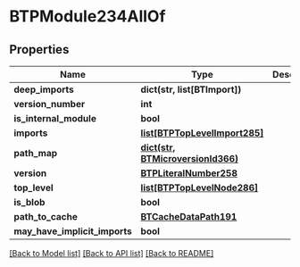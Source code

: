 # BTPModule234AllOf

## Properties
Name | Type | Description | Notes
------------ | ------------- | ------------- | -------------
**deep_imports** | **dict(str, list[BTImport])** |  | [optional] 
**version_number** | **int** |  | [optional] 
**is_internal_module** | **bool** |  | [optional] 
**imports** | [**list[BTPTopLevelImport285]**](BTPTopLevelImport285.md) |  | [optional] 
**path_map** | [**dict(str, BTMicroversionId366)**](BTMicroversionId366.md) |  | [optional] 
**version** | [**BTPLiteralNumber258**](BTPLiteralNumber258.md) |  | [optional] 
**top_level** | [**list[BTPTopLevelNode286]**](BTPTopLevelNode286.md) |  | [optional] 
**is_blob** | **bool** |  | [optional] 
**path_to_cache** | [**BTCacheDataPath191**](BTCacheDataPath191.md) |  | [optional] 
**may_have_implicit_imports** | **bool** |  | [optional] 

[[Back to Model list]](../README.md#documentation-for-models) [[Back to API list]](../README.md#documentation-for-api-endpoints) [[Back to README]](../README.md)


